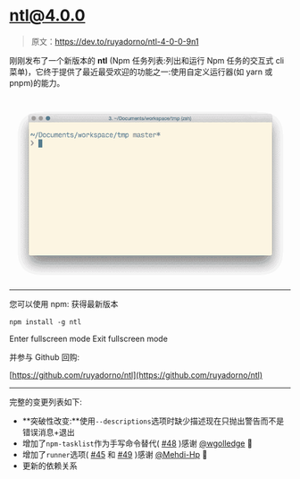 # ntl@4.0.0

> 原文：<https://dev.to/ruyadorno/ntl-4-0-0-9n1>

刚刚发布了一个新版本的 **ntl** (Npm 任务列表:列出和运行 Npm 任务的交互式 cli 菜单)，它终于提供了最近最受欢迎的功能之一:使用自定义运行器(如 yarn 或 pnpm)的能力。

[![ntl demo gif](img/010127b068a3aeb90ad61abf5a003858.png)](https://res.cloudinary.com/practicaldev/image/fetch/s--SKnMkTHY--/c_limit%2Cf_auto%2Cfl_progressive%2Cq_66%2Cw_880/http://i.imgur.com/ZjjQ7Vi.gif%3F1)

* * *

您可以使用 npm:
获得最新版本

```
npm install -g ntl 
```

Enter fullscreen mode Exit fullscreen mode

并参与 Github 回购:

[https://github.com/ruyadorno/ntl](https://github.com/ruyadorno/ntl)

* * *

完整的变更列表如下:

*   **突破性改变:**使用`--descriptions`选项时缺少描述现在只抛出警告而不是错误消息+退出
*   增加了`npm-tasklist`作为手写命令替代( [#48](https://github.com/ruyadorno/ntl/pull/48) )感谢 [@wgolledge](https://github.com/wgolledge) 🎉
*   增加了`runner`选项( [#45](https://github.com/ruyadorno/ntl/pull/45) 和 [#49](https://github.com/ruyadorno/ntl/pull/49) )感谢 [@Mehdi-Hp](https://github.com/Mehdi-Hp) 🎉
*   更新的依赖关系